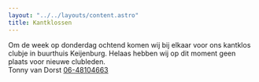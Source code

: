 ```yaml
---
layout: "../../layouts/content.astro"
title: Kantklossen
---
```


Om de week op donderdag ochtend komen wij bij elkaar voor ons kantklos clubje in buurthuis Keijenburg. Helaas hebben wij op dit moment geen plaats voor nieuwe clubleden.  
Tonny van Dorst [06-48104663](tel:0648104663)
